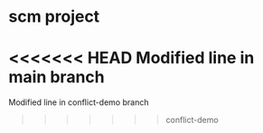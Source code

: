 # scm project 
<<<<<<< HEAD
Modified line in main branch 
=======
Modified line in conflict-demo branch 
>>>>>>> conflict-demo
